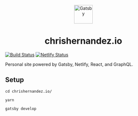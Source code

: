 <p align="center">
  <a href="https://www.gatsbyjs.org">
    <img alt="Gatsby" src="https://www.gatsbyjs.org/monogram.svg" width="60" />
  </a>
</p>
<h1 align="center">
  chrishernandez.io
</h1>

[![Build Status](https://travis-ci.org/chernandez7/chrishernandez.io.svg?branch=master)](https://travis-ci.org/chernandez7/chrishernandez.io) [![Netlify Status](https://api.netlify.com/api/v1/badges/043e16bd-e73b-459c-9b4a-5df9d8b41f0e/deploy-status)](https://app.netlify.com/sites/chrishernandez/deploys)

Personal site powered by Gatsby, Netlify, React, and GraphQL.

## Setup

`cd chrishernandez.io/`

`yarn`

`gatsby develop`

